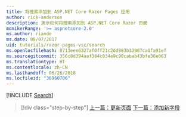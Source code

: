 ```yaml
---
title: 将搜索添加到 ASP.NET Core Razor Pages 应用
author: rick-anderson
description: 演示如何将搜索添加到 ASP.NET Core Razor 页面
monikerRange: '>= aspnetcore-2.0'
ms.author: riande
ms.date: 08/07/2017
uid: tutorials/razor-pages-vsc/search
ms.openlocfilehash: 8713eee6327af0ff21c2dd983b32987ca1fa91ef
ms.sourcegitcommit: 356c8d394aaf384c834e9c90cabab43bfe36e063
ms.translationtype: HT
ms.contentlocale: zh-CN
ms.lasthandoff: 06/26/2018
ms.locfileid: "36960706"
---
```

[!INCLUDE [Search](../../includes/RP/search.md)]

> [!div class="step-by-step"]
> [上一篇：更新页面](xref:tutorials/razor-pages-vsc/da1)
> [下一篇：添加新字段](xref:tutorials/razor-pages/new-field)
